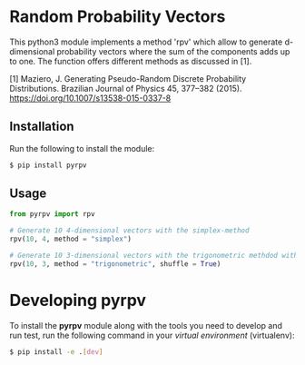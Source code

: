 # Random Probability Vectors

This python3 module implements a method 'rpv' which allow to generate d-dimensional probability vectors where the sum of the components adds up to one. The function offers different methods as discussed in [1].

[1] Maziero, J. Generating Pseudo-Random Discrete Probability Distributions. Brazilian Journal of Physics 45, 377–382 (2015). https://doi.org/10.1007/s13538-015-0337-8


## Installation

Run the following to install the module:

```bash
$ pip install pyrpv
```

## Usage

```python
from pyrpv import rpv

# Generate 10 4-dimensional vectors with the simplex-method
rpv(10, 4, method = "simplex")

# Generate 10 3-dimensional vectors with the trigonometric methdod with subsequent shuffling
rpv(10, 3, method = "trigonometric", shuffle = True)
```

# Developing pyrpv

To install the **pyrpv** module along with the tools you need to develop and run test, run the following command in your *virtual environment* (virtualenv):

```bash
$ pip install -e .[dev]
```

